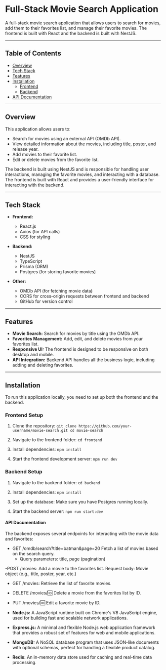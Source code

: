 # Full-Stack Movie Search Application

A full-stack movie search application that allows users to search for movies, add them to their favorites list, and manage their favorite movies. The frontend is built with React and the backend is built with NestJS.

---

## Table of Contents

- [Overview](#overview)
- [Tech Stack](#tech-stack)
- [Features](#features)
- [Installation](#installation)
  - [Frontend](#frontend-setup)
  - [Backend](#backend-setup)
- [API Documentation](#api-documentation)

---

## Overview

This application allows users to:
- Search for movies using an external API (OMDb API).
- View detailed information about the movies, including title, poster, and release year.
- Add movies to their favorite list.
- Edit or delete movies from the favorite list.
  
The backend is built using NestJS and is responsible for handling user interactions, managing the favorite movies, and interacting with a database. The frontend is built with React and provides a user-friendly interface for interacting with the backend.

---

## Tech Stack

- **Frontend:**
  - React.js
  - Axios (for API calls)
  - CSS for styling

- **Backend:**
  - NestJS
  - TypeScript
  - Prisma (ORM)
  - Postgres (for storing favorite movies)

- **Other:**
  - OMDb API (for fetching movie data)
  - CORS for cross-origin requests between frontend and backend
  - GitHub for version control

---

## Features

- **Movie Search:** Search for movies by title using the OMDb API.
- **Favorites Management:** Add, edit, and delete movies from your favorites list.
- **Responsive UI:** The frontend is designed to be responsive on both desktop and mobile.
- **API Integration:** Backend API handles all the business logic, including adding and deleting favorites.
  
---

## Installation

To run this application locally, you need to set up both the frontend and the backend.

### **Frontend Setup**

1. Clone the repository:
   `
   git clone https://github.com/your-username/movie-search.git
   cd movie-search
  `

2. Navigate to the frontend folder: `cd frontend`
3. Install dependencies: `npm install`
4. Start the frontend development server: `npm run dev`



### **Backend Setup**

1. Navigate to the backend folder:
   `
   cd backend
  `

2. Install dependencies: `npm install`
3. Set up the database:
    Make sure you have Postgres running locally.
4. Start the backend server: `npm run start:dev`


#### API Documentation
The backend exposes several endpoints for interacting with the movie data and favorites:
- GET /omdb/search?title=batman&page=20 Fetch a list of movies based on the search query.
    - Query parameters: title, page (pagination)

-POST /movies: Add a movie to the favorites list.
        Request body: Movie object (e.g., title, poster, year, etc.)

- GET /movies: Retrieve the list of favorite movies.

- DELETE /movies/:id: Delete a movie from the favorites list by ID.

- PUT /movies/:id: Edit a favorite movie by ID.



- **Node.js:** A JavaScript runtime built on Chrome's V8 JavaScript engine, used for building fast and scalable network applications.
- **Express.js:** A minimal and flexible Node.js web application framework that provides a robust set of features for web and mobile applications.
- **MongoDB:** A NoSQL database program that uses JSON-like documents with optional schemas, perfect for handling a flexible product catalog.
- **Redis:** An in-memory data store used for caching and real-time data processing.
